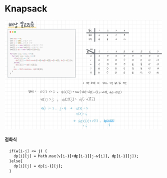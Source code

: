 # Knapsack

![knapsack](https://github.com/kimmy01/Today.I.Learned/blob/main/images/knapsack.jpg)

#### 점화식
```
  if(w[i-j] <= j) {
    dp[i][j] = Math.max(v[i-1]+dp[i-1][j-w[i]], dp[i-1][j]);
  }else{
    dp[i][j] = dp[i-1][j];
  }
```
